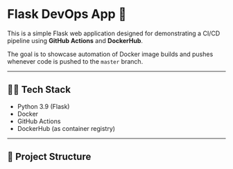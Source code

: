# Flask DevOps App 🚀

This is a simple Flask web application designed for demonstrating a CI/CD pipeline using **GitHub Actions** and **DockerHub**.

The goal is to showcase automation of Docker image builds and pushes whenever code is pushed to the `master` branch.

---

## 🧑‍💻 Tech Stack

- Python 3.9 (Flask)
- Docker
- GitHub Actions
- DockerHub (as container registry)

---

## 📁 Project Structure

